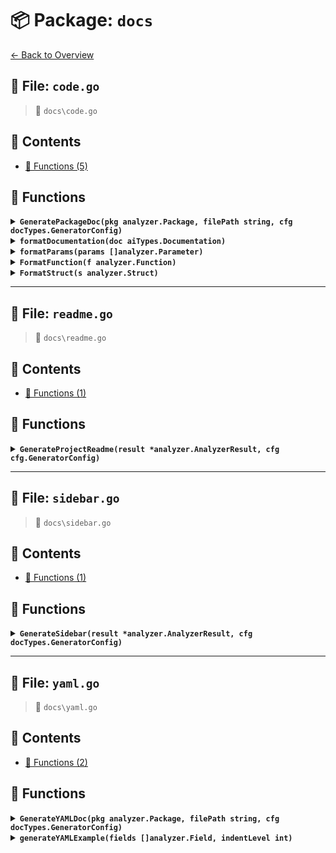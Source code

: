 # 📦 Package: `docs`

[← Back to Overview](../README.md)

## 📄 File: `code.go`

> 📍 `docs\code.go`

## 📑 Contents

- [🔧 Functions (5)](#-functions)

## 🔧 Functions

<details>
<summary><b><code>GeneratePackageDoc(pkg analyzer.Package, filePath string, cfg docTypes.GeneratorConfig)</code></b></summary>

**Summary:** Generates project README from analysis results

**Parameters:**
- `result` (*analyzer.AnalyzerResult): Analysis results to include
- `cfg` (GeneratorConfig): Configuration for generation

**Returns:** Error if generation fails, nil otherwise

**Complexity:**
- Time: O(n) where n is size of analysis data
- Space: O(m) for README file content

**Example:**
```go
err := generateProjectReadme(&result, config)
```

**Edge Cases:**
- Nil result pointer
- Invalid config options
- File system permissions


</details>

<details>
<summary><b><code>formatDocumentation(doc aiTypes.Documentation)</code></b></summary>

**Summary:** Formats documentation content into a string

**Parameters:**
- `doc` (aiTypes.Documentation): Documentation object to format

**Returns:** Formatted documentation string

**Complexity:**
- Time: O(n) where n is documentation size
- Space: O(n) for output string

**Example:**
```go
docStr := formatDocumentation(myDoc)
```

**Edge Cases:**
- Empty documentation input
- Unsupported format requirements
- Special character handling


</details>

<details>
<summary><b><code>formatParams(params []analyzer.Parameter)</code></b></summary>

**Summary:** Determines the programming language from a file path

**Parameters:**
- `path` (string): File path to analyze

**Returns:** Detected programming language as string

**Complexity:**
- Time: O(1)
- Space: O(1)

**Example:**
```go
lang := getLanguage("main.go") // returns "Go"
```

**Edge Cases:**
- Unsupported file extensions return empty string
- Case sensitivity in file extensions
- Non-file paths (e.g., directories) may cause errors


</details>

<details>
<summary><b><code>FormatFunction(f analyzer.Function)</code></b></summary>

**Summary:** Formats a struct into a string

**Parameters:**
- `s` (analyzer.Struct): Struct to format

**Returns:** Formatted string representation of the struct

**Complexity:**
- Time: O(n) where n is the number of fields
- Space: O(n) for the output string

**Example:**
```go
str := formatStruct(Struct{Name: "Point", Fields: []Field{{Name: "X", Type: "int"}}}) // returns "type Point struct { X int }"
```

**Edge Cases:**
- Empty struct with no fields
- Struct with nested complex types


</details>

<details>
<summary><b><code>FormatStruct(s analyzer.Struct)</code></b></summary>

**Summary:** Formats AI documentation into a string

**Parameters:**
- `doc` (ai.Documentation): Documentation object to format

**Returns:** Formatted documentation string

**Complexity:**
- Time: O(n) where n is documentation size
- Space: O(n) for output string

**Example:**
```go
formatted := formatDocumentation(doc) // returns markdown string
```

**Edge Cases:**
- Empty documentation input
- Malformed documentation structure


</details>


---

## 📄 File: `readme.go`

> 📍 `docs\readme.go`

## 📑 Contents

- [🔧 Functions (1)](#-functions)

## 🔧 Functions

<details>
<summary><b><code>GenerateProjectReadme(result *analyzer.AnalyzerResult, cfg cfg.GeneratorConfig)</code></b></summary>

**Summary:** Formats a function into a string

**Parameters:**
- `f` (analyzer.Function): Function to format

**Returns:** Formatted string representation of the function

**Complexity:**
- Time: O(n) where n is the complexity of the function signature
- Space: O(n) for the output string

**Example:**
```go
str := formatFunction(Function{Name: "add", Params: []Parameter{{Name: "a", Type: "int"}}, Returns: "int"}) // returns "func add(a int) int"
```

**Edge Cases:**
- Function with no parameters or return values
- Variadic functions
- Functions with complex return types


</details>


---

## 📄 File: `sidebar.go`

> 📍 `docs\sidebar.go`

## 📑 Contents

- [🔧 Functions (1)](#-functions)

## 🔧 Functions

<details>
<summary><b><code>GenerateSidebar(result *analyzer.AnalyzerResult, cfg docTypes.GeneratorConfig)</code></b></summary>

**Summary:** Generates a sidebar from analyzer results and config

**Parameters:**
- `result` (*analyzer.AnalyzerResult): Analysis results to process
- `cfg` (docTypes.GeneratorConfig): Configuration for generation

**Returns:** Error if generation fails, nil otherwise

**Complexity:**
- Time: O(n) where n is size of analyzer result
- Space: O(n) for generated sidebar structure

**Example:**
```go
err := GenerateSidebar(analysisResult, config)
```

**Edge Cases:**
- Nil analyzer result input
- Invalid generator configuration


</details>


---

## 📄 File: `yaml.go`

> 📍 `docs\yaml.go`

## 📑 Contents

- [🔧 Functions (2)](#-functions)

## 🔧 Functions

<details>
<summary><b><code>GenerateYAMLDoc(pkg analyzer.Package, filePath string, cfg docTypes.GeneratorConfig)</code></b></summary>

**Summary:** Generates YAML documentation for a package

**Parameters:**
- `pkg` (analyzer.Package): Package to document
- `filePath` (string): Output file path
- `cfg` (docTypes.GeneratorConfig): Generation configuration

**Returns:** Error if YAML generation fails, nil otherwise

**Complexity:**
- Time: O(n) where n is package complexity
- Space: O(n) for YAML output

**Example:**
```go
err := GenerateYAMLDoc(pkg, "docs.yaml", config)
```

**Edge Cases:**
- Empty package input
- Invalid file path permissions


</details>

<details>
<summary><b><code>generateYAMLExample(fields []analyzer.Field, indentLevel int)</code></b></summary>

**Summary:** Generates YAML example from field definitions

**Parameters:**
- `fields` ([]analyzer.Field): Fields to include in example
- `indentLevel` (int): Indentation level for output

**Returns:** Formatted YAML example string

**Complexity:**
- Time: O(n) where n is number of fields
- Space: O(n) for generated YAML string

**Example:**
```go
example := generateYAMLExample(fields, 2)
```

**Edge Cases:**
- Empty fields array
- Negative indent level


</details>

